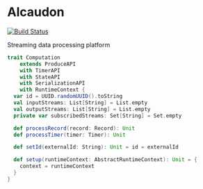 # Alcaudon
[![Build Status](https://travis-ci.org/fcofdez/alcaudon.svg?branch=master)](https://travis-ci.org/fcofdez/alcaudon)

Streaming data processing platform

```scala
trait Computation
    extends ProduceAPI
    with TimerAPI
    with StateAPI
    with SerializationAPI
    with RuntimeContext {
  var id = UUID.randomUUID().toString
  val inputStreams: List[String] = List.empty
  val outputStreams: List[String] = List.empty
  private var subscribedStreams: Set[String] = Set.empty

  def processRecord(record: Record): Unit
  def processTimer(timer: Timer): Unit

  def setId(externalId: String): Unit = id = externalId

  def setup(runtimeContext: AbstractRuntimeContext): Unit = {
    context = runtimeContext
  }
}
```
